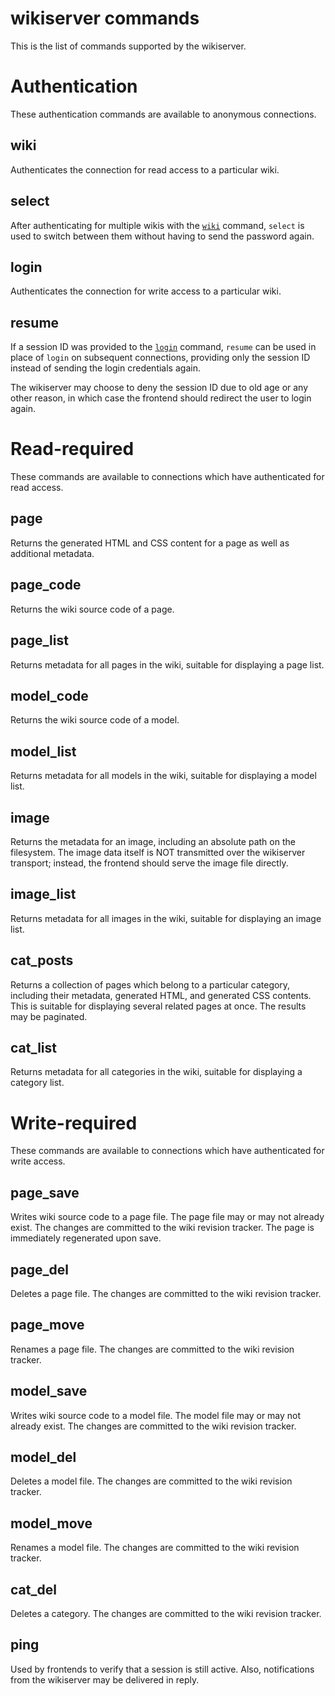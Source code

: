 # wikiserver commands

This is the list of commands supported by the wikiserver.

# Authentication

These authentication commands are available to anonymous connections.

## wiki

Authenticates the connection for read access to a particular wiki.

## select

After authenticating for multiple wikis with the [`wiki`](#wiki) command,
`select` is used to switch between them without having to send the password
again.

## login

Authenticates the connection for write access to a particular wiki.

## resume

If a session ID was provided to the [`login`](#login) command, `resume` can be
used in place of `login` on subsequent connections, providing only the session
ID instead of sending the login credentials again.

The wikiserver may choose to deny the session ID due to old age or any other
reason, in which case the frontend should redirect the user to login again.

# Read-required

These commands are available to connections which have authenticated for read
access.

## page

Returns the generated HTML and CSS content for a page as well as additional
metadata.

## page_code

Returns the wiki source code of a page.

## page_list

Returns metadata for all pages in the wiki, suitable for displaying a page
list.

## model_code

Returns the wiki source code of a model.

## model_list

Returns metadata for all models in the wiki, suitable for displaying a model
list.

## image

Returns the metadata for an image, including an absolute path on the filesystem.
The image data itself is NOT transmitted over the wikiserver transport; instead,
the frontend should serve the image file directly.

## image_list

Returns metadata for all images in the wiki, suitable for displaying an image
list.

## cat_posts

Returns a collection of pages which belong to a particular category, including
their metadata, generated HTML, and generated CSS contents. This is suitable for
displaying several related pages at once. The results may be paginated.

## cat_list

Returns metadata for all categories in the wiki, suitable for displaying a
category list.

# Write-required

These commands are available to connections which have authenticated for write
access.

## page_save

Writes wiki source code to a page file. The page file may or may not already
exist. The changes are committed to the wiki revision tracker. The page
is immediately regenerated upon save.

## page_del

Deletes a page file. The changes are committed to the wiki revision tracker.

## page_move

Renames a page file. The changes are committed to the wiki revision tracker.

## model_save

Writes wiki source code to a model file. The model file may or may not already
exist. The changes are committed to the wiki revision tracker.

## model_del

Deletes a model file. The changes are committed to the wiki revision tracker.

## model_move

Renames a model file. The changes are committed to the wiki revision tracker.

## cat_del

Deletes a category. The changes are committed to the wiki revision tracker.

## ping

Used by frontends to verify that a session is still active. Also, notifications
from the wikiserver may be delivered in reply.
